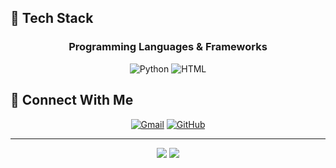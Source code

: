## 🌙 Tech Stack

<div align="center" style="border-radius: 10px;">

### Programming Languages & Frameworks


![Python](https://img.shields.io/badge/Python-%2300599C.svg?style=for-the-badge&logo=c%2B%2B&logoColor=white)
![HTML](https://img.shields.io/badge/HTML-%2300599C.svg?style=for-the-badge&logo=c%2B%2B&logoColor=white)

</div>

## 🌌 Connect With Me

<div align="center" style="border-radius: 10px;">

[![Gmail](https://img.shields.io/badge/-Gmail-D14836?style=for-the-badge&logo=gmail&logoColor=white)](mailto:musclefacts1@gmail.com)
[![GitHub](https://img.shields.io/badge/-GitHub-181717?style=for-the-badge&logo=github&logoColor=white)](https://github.com/bruceleeson)

</div>

---

<div align="center">
  <img src="https://capsule-render.vercel.app/api?type=waving&color=0D1117&customColorList=6,12,19,20,21&height=100&section=footer&text=🌙&fontSize=50&fontColor=8A89C0&animation=fadeIn"/>
  
  <img src="https://komarev.com/ghpvc/?username=bruceleeson&color=8A89C0&style=for-the-badge&label=PROFILE+VIEWS"/>
</div>
